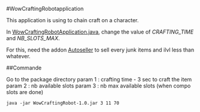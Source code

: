#WowCraftingRobotapplication

This application is using to chain craft on a character.

In [WowCraftingRobotApplication.java](src/main/java/WowCraftingRobotApplication.java), change the value of *CRAFTING_TIME* and *NB_SLOTS_MAX*.

For this, need the addon [Autoseller](https://www.curseforge.com/wow/addons/auto-seller) to sell every junk items and ilvl less than whatever.

##Commande

Go to the package directory
param 1 : crafting time - 3 sec to craft the item
param 2 : nb available slots
param 3 : nb max available slots (when compo slots are done)

`java -jar WowCraftingRobot-1.0.jar 3 11 70`